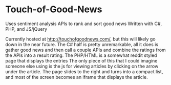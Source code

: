 # Touch-of-Good-News
Uses sentiment analysis APIs to rank and sort good news
Written with C#, PHP, and JS/jQuery

Currently hosted at http://touchofgoodnews.com/, but this will likely go down in the near future.
The C# half is pretty unremarkable, all it does is gather good news and then call a couple APIs and combine the ratings from the APIs into a result rating.
The PHP/HTML is a somewhat reddit styled page that displays the entries
The only piece of this that I could imagine someone else using is the js for viewing articles by clicking on the arrow under the article. The page slides to the right and turns into a compact list, and most of the screen becomes an iframe that displays the article.
